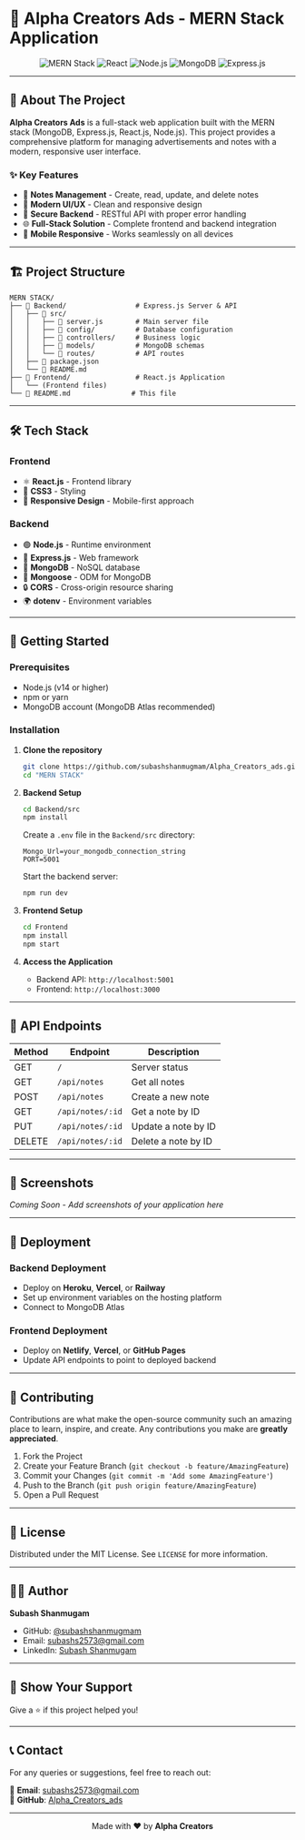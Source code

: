 # 🚀 Alpha Creators Ads - MERN Stack Application

<div align="center">
  <img src="https://img.shields.io/badge/MERN-Stack-brightgreen?style=for-the-badge&logo=mongodb&logoColor=white" alt="MERN Stack" />
  <img src="https://img.shields.io/badge/React-20232A?style=for-the-badge&logo=react&logoColor=61DAFB" alt="React" />
  <img src="https://img.shields.io/badge/Node.js-43853D?style=for-the-badge&logo=node.js&logoColor=white" alt="Node.js" />
  <img src="https://img.shields.io/badge/MongoDB-4EA94B?style=for-the-badge&logo=mongodb&logoColor=white" alt="MongoDB" />
  <img src="https://img.shields.io/badge/Express.js-404D59?style=for-the-badge" alt="Express.js" />
</div>

---

## 📖 About The Project

**Alpha Creators Ads** is a full-stack web application built with the MERN stack (MongoDB, Express.js, React.js, Node.js). This project provides a comprehensive platform for managing advertisements and notes with a modern, responsive user interface.

### ✨ Key Features
- 📝 **Notes Management** - Create, read, update, and delete notes
- 🎨 **Modern UI/UX** - Clean and responsive design
- 🔐 **Secure Backend** - RESTful API with proper error handling
- 🌐 **Full-Stack Solution** - Complete frontend and backend integration
- 📱 **Mobile Responsive** - Works seamlessly on all devices

---

## 🏗️ Project Structure

```
MERN STACK/
├── 📁 Backend/                 # Express.js Server & API
│   ├── 📁 src/
│   │   ├── 📄 server.js        # Main server file
│   │   ├── 📁 config/          # Database configuration
│   │   ├── 📁 controllers/     # Business logic
│   │   ├── 📁 models/          # MongoDB schemas
│   │   └── 📁 routes/          # API routes
│   ├── 📄 package.json
│   └── 📄 README.md
├── 📁 Frontend/                # React.js Application
│   └── (Frontend files)
└── 📄 README.md               # This file
```

---

## 🛠️ Tech Stack

### Frontend
- ⚛️ **React.js** - Frontend library
- 🎨 **CSS3** - Styling
- 📱 **Responsive Design** - Mobile-first approach

### Backend
- 🟢 **Node.js** - Runtime environment
- 🚀 **Express.js** - Web framework
- 🍃 **MongoDB** - NoSQL database
- 🔗 **Mongoose** - ODM for MongoDB
- 🔒 **CORS** - Cross-origin resource sharing
- 🌍 **dotenv** - Environment variables

---

## 🚀 Getting Started

### Prerequisites
- Node.js (v14 or higher)
- npm or yarn
- MongoDB account (MongoDB Atlas recommended)

### Installation

1. **Clone the repository**
   ```bash
   git clone https://github.com/subashshanmugmam/Alpha_Creators_ads.git
   cd "MERN STACK"
   ```

2. **Backend Setup**
   ```bash
   cd Backend/src
   npm install
   ```
   
   Create a `.env` file in the `Backend/src` directory:
   ```env
   Mongo_Url=your_mongodb_connection_string
   PORT=5001
   ```
   
   Start the backend server:
   ```bash
   npm run dev
   ```

3. **Frontend Setup**
   ```bash
   cd Frontend
   npm install
   npm start
   ```

4. **Access the Application**
   - Backend API: `http://localhost:5001`
   - Frontend: `http://localhost:3000`

---

## 📡 API Endpoints

| Method | Endpoint           | Description           |
|--------|--------------------|-----------------------|
| GET    | `/`                | Server status         |
| GET    | `/api/notes`       | Get all notes         |
| POST   | `/api/notes`       | Create a new note     |
| GET    | `/api/notes/:id`   | Get a note by ID      |
| PUT    | `/api/notes/:id`   | Update a note by ID   |
| DELETE | `/api/notes/:id`   | Delete a note by ID   |

---

## 📱 Screenshots

*Coming Soon - Add screenshots of your application here*

---

## 🚀 Deployment

### Backend Deployment
- Deploy on **Heroku**, **Vercel**, or **Railway**
- Set up environment variables on the hosting platform
- Connect to MongoDB Atlas

### Frontend Deployment
- Deploy on **Netlify**, **Vercel**, or **GitHub Pages**
- Update API endpoints to point to deployed backend

---

## 🤝 Contributing

Contributions are what make the open-source community such an amazing place to learn, inspire, and create. Any contributions you make are **greatly appreciated**.

1. Fork the Project
2. Create your Feature Branch (`git checkout -b feature/AmazingFeature`)
3. Commit your Changes (`git commit -m 'Add some AmazingFeature'`)
4. Push to the Branch (`git push origin feature/AmazingFeature`)
5. Open a Pull Request

---

## 📝 License

Distributed under the MIT License. See `LICENSE` for more information.

---

## 👨‍💻 Author

**Subash Shanmugam**
- GitHub: [@subashshanmugmam](https://github.com/subashshanmugmam)
- Email: subashs2573@gmail.com
- LinkedIn: [Subash Shanmugam](https://www.linkedin.com/in/subash-shanmugam)

---

## 🌟 Show Your Support

Give a ⭐️ if this project helped you!

---

## 📞 Contact

For any queries or suggestions, feel free to reach out:

📧 **Email**: subashs2573@gmail.com  
🐙 **GitHub**: [Alpha_Creators_ads](https://github.com/subashshanmugmam/Alpha_Creators_ads)

---

<div align="center">
  <p>Made with ❤️ by <strong>Alpha Creators</strong></p>
</div>
